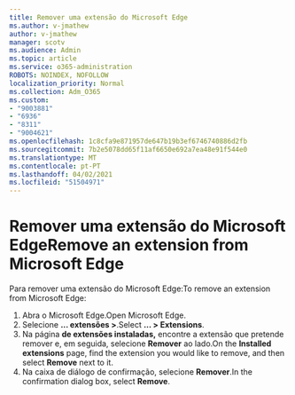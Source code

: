 ```yaml
---
title: Remover uma extensão do Microsoft Edge
ms.author: v-jmathew
author: v-jmathew
manager: scotv
ms.audience: Admin
ms.topic: article
ms.service: o365-administration
ROBOTS: NOINDEX, NOFOLLOW
localization_priority: Normal
ms.collection: Adm_O365
ms.custom:
- "9003881"
- "6936"
- "8311"
- "9004621"
ms.openlocfilehash: 1c8cfa9e871957de647b19b3ef6746740886d2fb
ms.sourcegitcommit: 7b2e5078dd65f11af6650e692a7ea48e91f544e0
ms.translationtype: MT
ms.contentlocale: pt-PT
ms.lasthandoff: 04/02/2021
ms.locfileid: "51504971"
---
```

# <a name="remove-an-extension-from-microsoft-edge"></a><span data-ttu-id="d9a37-102">Remover uma extensão do Microsoft Edge</span><span class="sxs-lookup"><span data-stu-id="d9a37-102">Remove an extension from Microsoft Edge</span></span>

<span data-ttu-id="d9a37-103">Para remover uma extensão do Microsoft Edge:</span><span class="sxs-lookup"><span data-stu-id="d9a37-103">To remove an extension from Microsoft Edge:</span></span>

1. <span data-ttu-id="d9a37-104">Abra o Microsoft Edge.</span><span class="sxs-lookup"><span data-stu-id="d9a37-104">Open Microsoft Edge.</span></span>
2. <span data-ttu-id="d9a37-105">Selecione **... extensões >**.</span><span class="sxs-lookup"><span data-stu-id="d9a37-105">Select **... > Extensions**.</span></span>
3. <span data-ttu-id="d9a37-106">Na página **de extensões instaladas,** encontre a extensão que pretende remover e, em seguida, selecione **Remover** ao lado.</span><span class="sxs-lookup"><span data-stu-id="d9a37-106">On the **Installed extensions** page, find the extension you would like to remove, and then select **Remove** next to it.</span></span>
4. <span data-ttu-id="d9a37-107">Na caixa de diálogo de confirmação, selecione **Remover**.</span><span class="sxs-lookup"><span data-stu-id="d9a37-107">In the confirmation dialog box, select **Remove**.</span></span>
